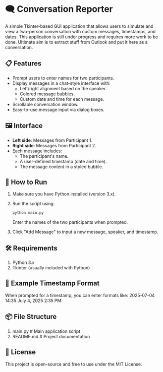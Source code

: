 # 🗨️ Conversation Reporter
A simple Tkinter-based GUI application that allows users to simulate and view a two-person conversation with custom messages, timestamps, and dates. 
This application is still under progress and requires more work to be done. Ultimate aim is to extract stuff from Outlook and put it here as a conversation.

## 📋 Features
- Prompt users to enter names for two participants.
- Display messages in a chat-style interface with:
  - Left/right alignment based on the speaker.
  - Colored message bubbles.
  - Custom date and time for each message.
- Scrollable conversation window.
- Easy-to-use message input via dialog boxes.

## 🖼️ Interface
- **Left side**: Messages from Participant 1.
- **Right side**: Messages from Participant 2.
- Each message includes:
  - The participant's name.
  - A user-defined timestamp (date and time).
  - The message content in a styled bubble.

## 🚀 How to Run
1. Make sure you have Python installed (version 3.x).
2. Run the script using:

   ```bash
   python main.py
   ```
   Enter the names of the two participants when prompted.
3. Click "Add Message" to input a new message, speaker, and timestamp.

## 🛠️ Requirements
1. Python 3.x
2. Tkinter (usually included with Python)

## 📝 Example Timestamp Format
When prompted for a timestamp, you can enter formats like:
2025-07-04 14:35
July 4, 2025 2:35 PM

## 📦 File Structure
1. main.py    # Main application script
2. README.md  # Project documentation

## 📄 License
This project is open-source and free to use under the MIT License.
